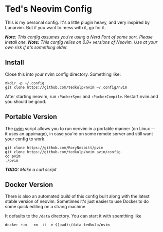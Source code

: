 # Ted's Neovim Config

This is my personal config. It's a little plugin heavy, and very inspired by
Lunarvim. But if you want to mess with it, go for it.

_**Note:** This config assumes you're using a Nerd Font of some sort.  Please install one._
_**Note:** This config relies on 0.8+ versions of Neovim. Use at your own risk if it's something older._

## Install

Close this into your nvim config directory.  Something like:

```
mkdir -p ~/.config
git clone https://github.com/tedkulp/nvim ~/.config/nvim
```

After starting neovim, run `:PackerSync` and `:PackerCompile`. Restart nvim
and you should be good.

## Portable Version

The [pvim](https://github.com/RoryNesbitt/pvim) script allows you to run neovim in
a portable manner (on Linux -- it uses an appimage), in case you're on some remote
server and still want your config to work.

```
git clone https://github.com/RoryNesbitt/pvim
git clone https://github.com/tedkulp/nvim pvim/config
cd pvim
./pvim
```

_**TODO:** Make a curl script_

## Docker Version

There is also an automated build of this config built along with the latest stable
version of neovim. Sometimes it's just easier to use Docker to do some quick editing
on a strang machine.

It defaults to the `/data` directory.  You can start it with soemthing like

```
docker run --rm -it -v $(pwd):/data tedkulp/nvim
```
